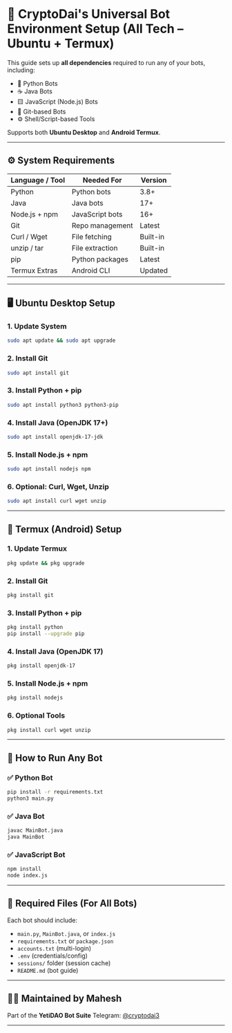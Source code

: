 # 🔧 CryptoDai's Universal Bot Environment Setup (All Tech – Ubuntu + Termux)

This guide sets up **all dependencies** required to run any of your bots, including:
- 🐍 Python Bots
- ☕ Java Bots
- 🟨 JavaScript (Node.js) Bots
- 🧬 Git-based Bots
- ⚙️ Shell/Script-based Tools

Supports both **Ubuntu Desktop** and **Android Termux**.

---

## ⚙️ System Requirements

| Language / Tool | Needed For         | Version     |
|------------------|--------------------|--------------|
| Python           | Python bots        | 3.8+         |
| Java             | Java bots          | 17+          |
| Node.js + npm    | JavaScript bots    | 16+          |
| Git              | Repo management    | Latest       |
| Curl / Wget      | File fetching      | Built-in     |
| unzip / tar      | File extraction    | Built-in     |
| pip              | Python packages    | Latest       |
| Termux Extras    | Android CLI        | Updated      |

---

## 🖥️ Ubuntu Desktop Setup

### 1. Update System
```bash
sudo apt update && sudo apt upgrade
````

### 2. Install Git

```bash
sudo apt install git
```

### 3. Install Python + pip

```bash
sudo apt install python3 python3-pip
```

### 4. Install Java (OpenJDK 17+)

```bash
sudo apt install openjdk-17-jdk
```

### 5. Install Node.js + npm

```bash
sudo apt install nodejs npm
```

### 6. Optional: Curl, Wget, Unzip

```bash
sudo apt install curl wget unzip
```

---

## 📱 Termux (Android) Setup

### 1. Update Termux

```bash
pkg update && pkg upgrade
```

### 2. Install Git

```bash
pkg install git
```

### 3. Install Python + pip

```bash
pkg install python
pip install --upgrade pip
```

### 4. Install Java (OpenJDK 17)

```bash
pkg install openjdk-17
```

### 5. Install Node.js + npm

```bash
pkg install nodejs
```

### 6. Optional Tools

```bash
pkg install curl wget unzip
```

---

## 🔌 How to Run Any Bot

### ✅ Python Bot

```bash
pip install -r requirements.txt
python3 main.py
```

### ✅ Java Bot

```bash
javac MainBot.java
java MainBot
```

### ✅ JavaScript Bot

```bash
npm install
node index.js
```

---

## 📁 Required Files (For All Bots)

Each bot should include:

* `main.py`, `MainBot.java`, or `index.js`
* `requirements.txt` or `package.json`
* `accounts.txt` (multi-login)
* `.env` (credentials/config)
* `sessions/` folder (session cache)
* `README.md` (bot guide)

---

## 👨‍💻 Maintained by Mahesh

Part of the **YetiDAO Bot Suite**
Telegram: [@cryptodai3](https://t.me/cryptodai3)

---
